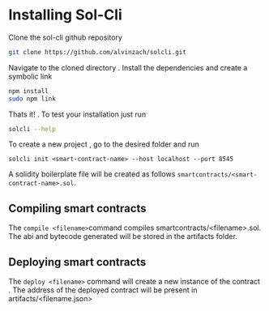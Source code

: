 # Installing Sol-Cli
Clone the sol-cli github repository
```bash
git clone https://github.com/alvinzach/solcli.git
```
Navigate to the cloned directory . Install the dependencies and create a symbolic link

```bash 
npm install
sudo npm link
```
Thats it! . To test your installation just run

```bash
solcli --help
```

To create a new project , go to the desired folder and run 

```
solcli init <smart-contract-name> --host localhost --port 8545
```

A solidity boilerplate file will be created as follows `smartcontracts/<smart-contract-name>.sol`. 

## Compiling smart contracts

The `compile <filename>`command compiles smartcontracts/\<filename\>.sol. The abi and bytecode generated will be stored in the artifacts folder. 

## Deploying smart contracts

The `deploy <filename>` command will create a new instance of the contract . The address of the deployed contract will be present in artifacts/<filename.json>